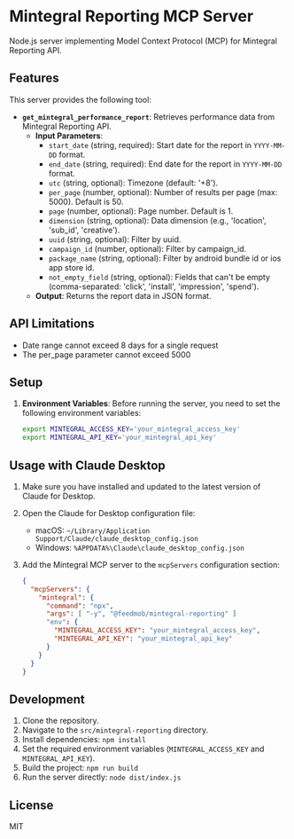 # Mintegral Reporting MCP Server

Node.js server implementing Model Context Protocol (MCP) for Mintegral Reporting API.

## Features

This server provides the following tool:

*   **`get_mintegral_performance_report`**: Retrieves performance data from Mintegral Reporting API.
    *   **Input Parameters**:
        *   `start_date` (string, required): Start date for the report in `YYYY-MM-DD` format.
        *   `end_date` (string, required): End date for the report in `YYYY-MM-DD` format.
        *   `utc` (string, optional): Timezone (default: '+8').
        *   `per_page` (number, optional): Number of results per page (max: 5000). Default is 50.
        *   `page` (number, optional): Page number. Default is 1.
        *   `dimension` (string, optional): Data dimension (e.g., 'location', 'sub_id', 'creative').
        *   `uuid` (string, optional): Filter by uuid.
        *   `campaign_id` (number, optional): Filter by campaign_id.
        *   `package_name` (string, optional): Filter by android bundle id or ios app store id.
        *   `not_empty_field` (string, optional): Fields that can't be empty (comma-separated: 'click', 'install', 'impression', 'spend').
    *   **Output**: Returns the report data in JSON format.

## API Limitations

* Date range cannot exceed 8 days for a single request
* The per_page parameter cannot exceed 5000

## Setup

1.  **Environment Variables**: Before running the server, you need to set the following environment variables:

    ```bash
    export MINTEGRAL_ACCESS_KEY='your_mintegral_access_key'
    export MINTEGRAL_API_KEY='your_mintegral_api_key'
    ```

## Usage with Claude Desktop

1.  Make sure you have installed and updated to the latest version of Claude for Desktop.
2.  Open the Claude for Desktop configuration file:
    *   macOS: `~/Library/Application Support/Claude/claude_desktop_config.json`
    *   Windows: `%APPDATA%\Claude\claude_desktop_config.json`
3.  Add the Mintegral MCP server to the `mcpServers` configuration section:

    ```json
    {
      "mcpServers": {
        "mintegral": {
          "command": "npx",
          "args": [ "-y", "@feedmob/mintegral-reporting" ]
          "env": {
            "MINTEGRAL_ACCESS_KEY": "your_mintegral_access_key",
            "MINTEGRAL_API_KEY": "your_mintegral_api_key"
          }
        }
      }
    }
    ```

## Development

1.  Clone the repository.
2.  Navigate to the `src/mintegral-reporting` directory.
3.  Install dependencies: `npm install`
4.  Set the required environment variables (`MINTEGRAL_ACCESS_KEY` and `MINTEGRAL_API_KEY`).
5.  Build the project: `npm run build`
6.  Run the server directly: `node dist/index.js`

## License

MIT
